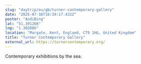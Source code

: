 ```yaml
---
slug: "daytrip/eu/gb/turner-contemporary-gallery"
date: "2025-07-16T16:39:17.432Z"
poster: "AndiBing"
lat: "51.391266"
lng: "1.382086"
location: "Margate, Kent, England, CT9 1HG, United Kingdom"
title: "Turner Contemporary Gallery"
external_url: https://turnercontemporary.org/
---
```

Contemporary exhibitions by the sea.